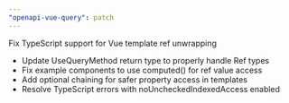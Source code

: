 ```yaml
---
"openapi-vue-query": patch
---
```


Fix TypeScript support for Vue template ref unwrapping

- Update UseQueryMethod return type to properly handle Ref types
- Fix example components to use computed() for ref value access
- Add optional chaining for safer property access in templates
- Resolve TypeScript errors with noUncheckedIndexedAccess enabled